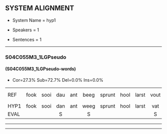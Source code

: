 
## SYSTEM ALIGNMENT

- System Name = hyp1

- Speakers = 1

- Sentences = 1

---

### S04C055M3_1LGPseudo

#### (S04C055M3_1LGPseudo-words)

- Cor=27.3%	Sub=72.7%	Del=0.0%	Ins=0.0%

|  |  |  |  |  |  |  |  |  |  |  |  |  |  |  |  |  |  |  |  |  |  |  |  |  |  |  |  |  |  |  |  |  |  |  |  |  |  |  |  |  |  |  |  |  |
|:--- |:---:|:---:|:---:|:---:|:---:|:---:|:---:|:---:|:---:|:---:|:---:|:---:|:---:|:---:|:---:|:---:|:---:|:---:|:---:|:---:|:---:|:---:|:---:|:---:|:---:|:---:|:---:|:---:|:---:|:---:|:---:|:---:|:---:|:---:|:---:|:---:|:---:|:---:|:---:|:---:|:---:|:---:|:---:|:---:|
| REF | fook | sooi | dau | ant | beeg | sprunt | hool | larst | vout | zwoei | fam | * | rachts | vaap | sprieuw | keng | * | swoers | doer | plirt | jien | blard | guul | hoekt | neeuw | noork | vid | zans | *(leem) | leum | haans | * | spaai | sjalt | heik | sank | roen | frijk | eem | schard | grek | dron | snaaf | stuid |
| HYP1 | fook | sooi | dan | ant | weeg | sprunt | hool | larst | vat | zwoe | fan | ri | rechts | vaap | spreel | king | swoa | swoers | door | pleert | gin | blart | goen | hoekt | leel | nork | vit | zans | leem | leun | hans | spraa | spai | shold | hek | sank | roen | frek | im | schart | grik | droom | snaf | sduit |
| EVAL |  |  | S |  | S |  |  |  | S | S | S | S | S |  | S | S | S |  | S | S | S | S | S |  | S | S | S |  | S | S | S | S | S | S | S |  |  | S | S | S | S | S | S | S |
---

---
